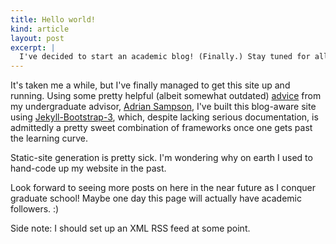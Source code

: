 ```yaml
---
title: Hello world!
kind: article
layout: post
excerpt: |
  I've decided to start an academic blog! (Finally.) Stay tuned for all sorts of academic posts (related to computer science and otherwise) as I finish up my undergrad and trudge through graduate school.
---
```


It's taken me a while, but I've finally managed to get this site up and running.
Using some pretty helpful (albeit somewhat outdated) [advice][] from my
undergraduate advisor, [Adrian Sampson][adrian], I've built this blog-aware site
using [Jekyll-Bootstrap-3][jb3], which, despite lacking serious documentation, is
admittedly a pretty sweet combination of frameworks once one gets past the
learning curve.

Static-site generation is pretty sick. I'm wondering why on earth I used to
hand-code up my website in the past.

Look forward to seeing more posts on here in the near future as I conquer graduate
school! Maybe one day this page will actually have academic followers. :)

Side note: I should set up an XML RSS feed at some point.

[advice]: http://www.cs.cornell.edu/~asampson/blog/jekyll.html
[adrian]: http://www.cs.cornell.edu/~asampson
[jb3]:    http://jekyll-bootstrap-3.github.io